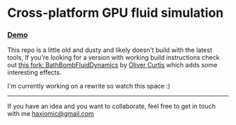 # Cross-platform GPU fluid simulation

### [Demo](http://haxiomic.github.io/GPU-Fluid-Experiments/html5/)

This repo is a little old and dusty and likely doesn't build with the latest tools, If you're looking for a version with working build instructions check out [this fork: BathBombFluidDynamics](https://github.com/ollyc2015/BathBombFluidDynamics) by [Oliver Curtis](https://github.com/ollyc2015) which adds some interesting effects.

I'm currently working on a rewrite so watch this space :)

------

If you have an idea and you want to collaborate, feel free to get in touch with me [haxiomic@gmail.com](mailto:haxiomic@gmail.com)
